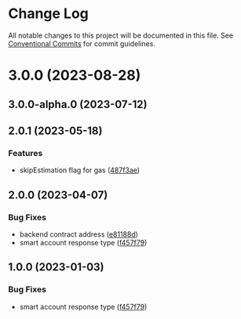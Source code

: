 # Change Log

All notable changes to this project will be documented in this file.
See [Conventional Commits](https://conventionalcommits.org) for commit guidelines.

# 3.0.0 (2023-08-28)

## 3.0.0-alpha.0 (2023-07-12)

## 2.0.1 (2023-05-18)

### Features

- skipEstimation flag for gas ([487f3ae](https://github.com/bcnmy/biconomy-client-sdk/commit/487f3aefe21b2dd4fd46e18bef7168eae3c1ecc1))

## 2.0.0 (2023-04-07)

### Bug Fixes

- backend contract address ([e81188d](https://github.com/bcnmy/biconomy-client-sdk/commit/e81188d454eb42ab581078d218d86571d724fa2d))
- smart account response type ([f457f79](https://github.com/bcnmy/biconomy-client-sdk/commit/f457f794e27999ccc069c4afb7eb7644e224b61e))

## 1.0.0 (2023-01-03)

### Bug Fixes

- smart account response type ([f457f79](https://github.com/bcnmy/biconomy-client-sdk/commit/f457f794e27999ccc069c4afb7eb7644e224b61e))

